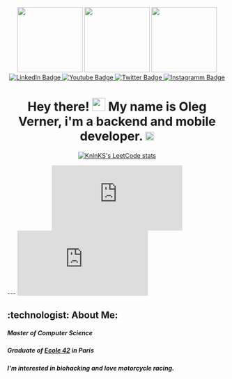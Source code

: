 <div id="header" align="center">
  <img src = "https://media.giphy.com/media/ksE9feSa2b4V2GYwY4/giphy.gif" width="150"/>
  <img src="https://media.giphy.com/media/XHFmDF04QhC3VoZ2Aq/giphy.gif" width="150"/>
  <img src = "https://media.giphy.com/media/ksE9feSa2b4V2GYwY4/giphy.gif" width="150"/>
  
  <div id="badges">
  <a href="ya.ru">
  <img src="https://img.shields.io/badge/LinkedIn-blue?style=for-the-badge&logo=linkedin&logoColor=white" alt="LinkedIn Badge"/>
  </a>
  <a href="ya.ru">
  <img src="https://img.shields.io/badge/YouTube-red?style=for-the-badge&logo=youtube&logoColor=white" alt="Youtube Badge"/>
  </a>
  <a href="ya.ru">
  <img src="https://img.shields.io/badge/Twitter-blue?style=for-the-badge&logo=twitter&logoColor=white" alt="Twitter Badge"/>
  </a>
  <a href="ya.ru">
  <img src="https://img.shields.io/badge/Instagram-E4405F?style=for-the-badge&logo=instagram&logoColor=white" alt="Instagramm Badge"/>
  </a>
</div>
<img src="https://komarev.com/ghpvc/?username=Surearty&style=flat-square&color=blue" alt=""/>
<h1>
  Hey there!
  <img src="https://media.giphy.com/media/hvRJCLFzcasrR4ia7z/giphy.gif" width="30px"/>
  My name is Oleg Verner, i'm a backend and mobile developer.
  <img src="https://media.giphy.com/media/tV5qjZsXMS4ReNCnY2/giphy.gif" width="20px"/>
</h1>

  [![KnlnKS's LeetCode stats](https://leetcode-stats-six.vercel.app/api?username=Metrixim)](https://github.com/Surearty/github-readme)
<iframe src="https://tryhackme.com/api/v2/badges/public-profile?userPublicId=4249922" style='border:none;'></iframe>
</div>
---
<iframe src="https://tryhackme.com/api/v2/badges/public-profile?userPublicId=4249922" style='border:none;'></iframe>
<h2>
:technologist: About Me:
 </h2>

  <h5>Master of Computer Science</h5>
  <h5>Graduate of <a href ="https://42.fr/en/homepage/">Ecole 42</a> in Paris</h5>
  <h5>I'm interested in biohacking and love motorcycle racing.</h5>


<!--
**Surearty/Surearty** is a ✨ _special_ ✨ repository because its `README.md` (this file) appears on your GitHub profile.

Here are some ideas to get you started:

- 🔭 I’m currently working on ...
- 🌱 I’m currently learning ...
- 👯 I’m looking to collaborate on ...
- 🤔 I’m looking for help with ...
- 💬 Ask me about ...
- 📫 How to reach me: ...
- 😄 Pronouns: ...
- ⚡ Fun fact: ...
-->
